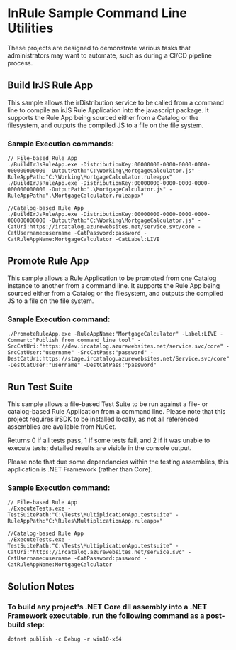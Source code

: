 # InRule Sample Command Line Utilities

These projects are designed to demonstrate various tasks that administrators may want to automate, such as during a CI/CD pipeline process.



## Build IrJS Rule App

This sample allows the irDistribution service to be called from a command line to compile an irJS Rule Application into the javascript package.  It supports the Rule App being sourced either from a Catalog or the filesystem, and outputs the compiled JS to a file on the file system.

### Sample Execution commands:

    // File-based Rule App
    ./BuildIrJsRuleApp.exe -DistributionKey:00000000-0000-0000-0000-000000000000 -OutputPath:"C:\Working\MortgageCalculator.js" -RuleAppPath:"C:\Working\MortgageCalculator.ruleappx"
    ./BuildIrJsRuleApp.exe -DistributionKey:00000000-0000-0000-0000-000000000000 -OutputPath:".\MortgageCalculator.js" -RuleAppPath:".\MortgageCalculator.ruleappx"

    //Catalog-based Rule App
    ./BuildIrJsRuleApp.exe -DistributionKey:00000000-0000-0000-0000-000000000000 -OutputPath:"C:\Working\MortgageCalculator.js" -CatUri:https://ircatalog.azurewebsites.net/service.svc/core -CatUsername:username -CatPassword:password -CatRuleAppName:MortgageCalculator -CatLabel:LIVE



## Promote Rule App

This sample allows a Rule Application to be promoted from one Catalog instance to another from a command line.  It supports the Rule App being sourced either from a Catalog or the filesystem, and outputs the compiled JS to a file on the file system.

### Sample Execution command:

    ./PromoteRuleApp.exe -RuleAppName:"MortgageCalculator" -Label:LIVE -Comment:"Publish from command line tool" -SrcCatUri:"https://dev.ircatalog.azurewebsites.net/service.svc/core" -SrcCatUser:"username" -SrcCatPass:"password" -DestCatUri:https://stage.ircatalog.azurewebsites.net/Service.svc/core" -DestCatUser:"username" -DestCatPass:"password"



## Run Test Suite

This sample allows a file-based Test Suite to be run against a file- or catalog-based Rule Application from a command line.  Please note that this project requires irSDK to be installed locally, as not all referenced assemblies are available from NuGet.

Returns 0 if all tests pass, 1 if some tests fail, and 2 if it was unable to execute tests; detailed results are visible in the console output.

Please note that due some dependancies within the testing assemblies, this application is .NET Framework (rather than Core).

### Sample Execution command:

    // File-based Rule App
    ./ExecuteTests.exe -TestSuitePath:"C:\Tests\MultiplicationApp.testsuite" -RuleAppPath:"C:\Rules\MultiplicationApp.ruleappx"

    //Catalog-based Rule App
    ./ExecuteTests.exe -TestSuitePath:"C:\Tests\MultiplicationApp.testsuite" -CatUri:"https://ircatalog.azurewebsites.net/service.svc" -CatUsername:username -CatPassword:password -CatRuleAppName:MortgageCalculator



## Solution Notes

### To build any project's .NET Core dll assembly into a .NET Framework executable, run the following command as a post-build step:

    dotnet publish -c Debug -r win10-x64